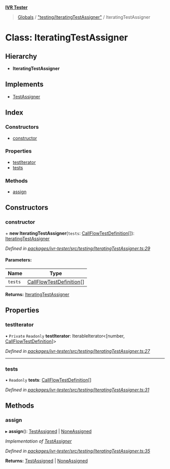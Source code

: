 **[IVR Tester](../README.md)**

> [Globals](../README.md) / ["testing/IteratingTestAssigner"](../modules/_testing_iteratingtestassigner_.md) / IteratingTestAssigner

# Class: IteratingTestAssigner

## Hierarchy

* **IteratingTestAssigner**

## Implements

* [TestAssigner](../interfaces/_testing_iteratingtestassigner_.testassigner.md)

## Index

### Constructors

* [constructor](_testing_iteratingtestassigner_.iteratingtestassigner.md#constructor)

### Properties

* [testIterator](_testing_iteratingtestassigner_.iteratingtestassigner.md#testiterator)
* [tests](_testing_iteratingtestassigner_.iteratingtestassigner.md#tests)

### Methods

* [assign](_testing_iteratingtestassigner_.iteratingtestassigner.md#assign)

## Constructors

### constructor

\+ **new IteratingTestAssigner**(`tests`: [CallFlowTestDefinition](../interfaces/_testing_test_callflowtestdefinition_.callflowtestdefinition.md)[]): [IteratingTestAssigner](_testing_iteratingtestassigner_.iteratingtestassigner.md)

*Defined in [packages/ivr-tester/src/testing/IteratingTestAssigner.ts:29](https://github.com/SketchingDev/ivr-tester/blob/e4629d5/packages/ivr-tester/src/testing/IteratingTestAssigner.ts#L29)*

#### Parameters:

Name | Type |
------ | ------ |
`tests` | [CallFlowTestDefinition](../interfaces/_testing_test_callflowtestdefinition_.callflowtestdefinition.md)[] |

**Returns:** [IteratingTestAssigner](_testing_iteratingtestassigner_.iteratingtestassigner.md)

## Properties

### testIterator

• `Private` `Readonly` **testIterator**: IterableIterator\<[number, [CallFlowTestDefinition](../interfaces/_testing_test_callflowtestdefinition_.callflowtestdefinition.md)]>

*Defined in [packages/ivr-tester/src/testing/IteratingTestAssigner.ts:27](https://github.com/SketchingDev/ivr-tester/blob/e4629d5/packages/ivr-tester/src/testing/IteratingTestAssigner.ts#L27)*

___

### tests

• `Readonly` **tests**: [CallFlowTestDefinition](../interfaces/_testing_test_callflowtestdefinition_.callflowtestdefinition.md)[]

*Defined in [packages/ivr-tester/src/testing/IteratingTestAssigner.ts:31](https://github.com/SketchingDev/ivr-tester/blob/e4629d5/packages/ivr-tester/src/testing/IteratingTestAssigner.ts#L31)*

## Methods

### assign

▸ **assign**(): [TestAssigned](../interfaces/_testing_iteratingtestassigner_.testassigned.md) \| [NoneAssigned](../interfaces/_testing_iteratingtestassigner_.noneassigned.md)

*Implementation of [TestAssigner](../interfaces/_testing_iteratingtestassigner_.testassigner.md)*

*Defined in [packages/ivr-tester/src/testing/IteratingTestAssigner.ts:35](https://github.com/SketchingDev/ivr-tester/blob/e4629d5/packages/ivr-tester/src/testing/IteratingTestAssigner.ts#L35)*

**Returns:** [TestAssigned](../interfaces/_testing_iteratingtestassigner_.testassigned.md) \| [NoneAssigned](../interfaces/_testing_iteratingtestassigner_.noneassigned.md)
